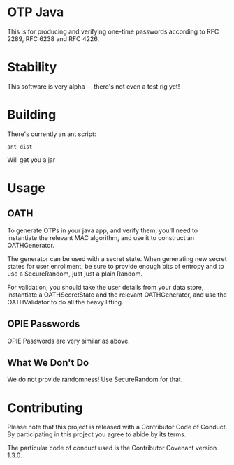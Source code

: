 # OTP Java

This is for producing and verifying one-time passwords according to RFC 2289,
RFC 6238 and RFC 4226.

# Stability

This software is very alpha -- there's not even a test rig yet!

# Building

There's currently an ant script:

```
ant dist
```

Will get you a jar

# Usage

## OATH

To generate OTPs in your java app, and verify them, you'll need to instantiate 
the relevant MAC algorithm, and use it to construct an OATHGenerator.

The generator can be used with a secret state. When generating new secret 
states for user enrollment, be sure to provide enough bits of entropy and to 
use a SecureRandom, just just a plain Random.

For validation, you should take the user details from your data store,
instantiate a OATHSecretState and the relevant OATHGenerator, and use the 
OATHValidator to do all the heavy lifting.

## OPIE Passwords

OPIE Passwords are very similar as above.

## What We Don't Do

We do not provide randomness! Use SecureRandom for that.

# Contributing

Please note that this project is released with a Contributor Code of Conduct.
By participating in this project you agree to abide by its terms.

The particular code of conduct used is the Contributor Covenant version 1.3.0.
